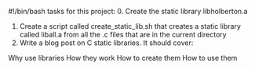 #!/bin/bash
tasks for this project:
0. Create the static library libholberton.a
1. Create a script called create_static_lib.sh that creates a static library
called liball.a from all the .c files that are in the current directory
2. Write a blog post on C static libraries. It should cover:

Why use libraries
How they work
How to create them
How to use them
